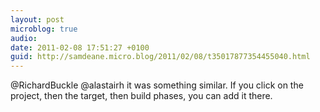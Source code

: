 ```yaml
---
layout: post
microblog: true
audio: 
date: 2011-02-08 17:51:27 +0100
guid: http://samdeane.micro.blog/2011/02/08/t35017877354455040.html
---
```

@RichardBuckle @alastairh it was something similar. If you click on the project, then the target, then build phases, you can add it there.
